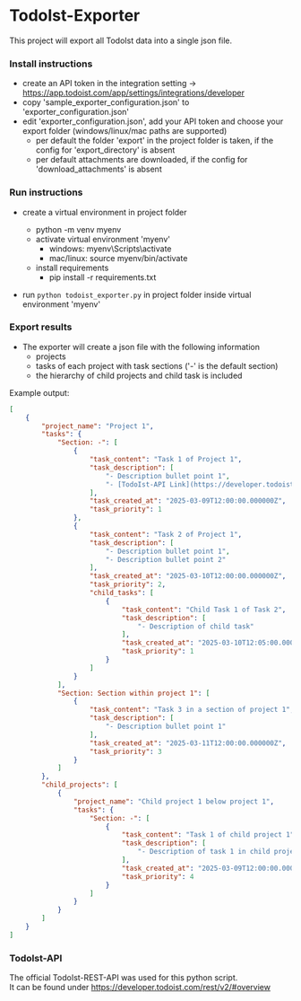 # TodoIst-Exporter

This project will export all TodoIst data into a single json file.

### Install instructions
- create an API token in the integration setting -> https://app.todoist.com/app/settings/integrations/developer
- copy 'sample_exporter_configuration.json' to 'exporter_configuration.json'
- edit 'exporter_configuration.json', add your API token and choose your export folder (windows/linux/mac paths are supported)
    - per default the folder 'export' in the project folder is taken, if the config for 'export_directory' is absent
    - per default attachments are downloaded, if the config for 'download_attachments' is absent

### Run instructions
- create a virtual environment in project folder
    - python -m venv myenv
    - activate virtual environment 'myenv'
        - windows: myenv\Scripts\activate
        - mac/linux: source myenv/bin/activate
    - install requirements
        - pip install -r requirements.txt

- run ```python todoist_exporter.py``` in project folder inside virtual environment 'myenv'

### Export results
- The exporter will create a json file with the following information
    - projects
    - tasks of each project with task sections ('-' is the default section)
    - the hierarchy of child projects and child task is included

Example output:
``` json
[
    {
        "project_name": "Project 1",
        "tasks": {
            "Section: -": [
                {
                    "task_content": "Task 1 of Project 1",
                    "task_description": [
                        "- Description bullet point 1",
                        "- [TodoIst-API Link](https://developer.todoist.com/rest/v2/#overview)"
                    ],
                    "task_created_at": "2025-03-09T12:00:00.000000Z",
                    "task_priority": 1
                },             
                {
                    "task_content": "Task 2 of Project 1",
                    "task_description": [
                        "- Description bullet point 1",
                        "- Description bullet point 2"
                    ],
                    "task_created_at": "2025-03-10T12:00:00.000000Z",
                    "task_priority": 2,
                    "child_tasks": [
                        {
                            "task_content": "Child Task 1 of Task 2",
                            "task_description": [
                                "- Description of child task"
                            ],
                            "task_created_at": "2025-03-10T12:05:00.000000Z",
                            "task_priority": 1
                        }       
                    ]
                }
            ],
            "Section: Section within project 1": [
                {
                    "task_content": "Task 3 in a section of project 1",
                    "task_description": [
                        "- Description bullet point 1"
                    ],
                    "task_created_at": "2025-03-11T12:00:00.000000Z",
                    "task_priority": 3
                }
            ]
        },
        "child_projects": [
            {
                "project_name": "Child project 1 below project 1",
                "tasks": {
                    "Section: -": [
                        {
                            "task_content": "Task 1 of child project 1",
                            "task_description": [
                                "- Description of task 1 in child project 1"
                            ],
                            "task_created_at": "2025-03-09T12:00:00.000000Z",
                            "task_priority": 4
                        }
                    ]
                }
            }
        ]
    }
]
```

### TodoIst-API
The official TodoIst-REST-API was used for this python script.</br>
It can be found under https://developer.todoist.com/rest/v2/#overview